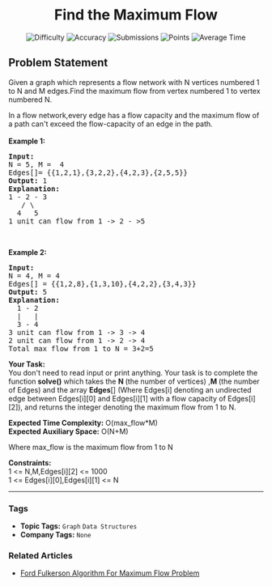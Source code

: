 <h1 align="center">Find the Maximum Flow</h1>

<p align="center">
  <img alt="Difficulty" title="Difficulty" src="https://custom-icon-badges.demolab.com/badge/Difficulty: Hard-1F222E?style=for-the-badge&logoColor=white&logo=fire"/>
  <img alt="Accuracy" title="Accuracy" src="https://custom-icon-badges.demolab.com/badge/Accuracy: 44.73%25-1F222E?style=for-the-badge&logoColor=white&logo=target"/>
  <img alt="Submissions" title="Submissions" src="https://custom-icon-badges.demolab.com/badge/Submissions: 10K+-1F222E?style=for-the-badge&logoColor=white&logo=repo"/>
  <img alt="Points" title="Points" src="https://custom-icon-badges.demolab.com/badge/Points: 8-1F222E?style=for-the-badge&logoColor=white&logo=award"/>
  <img alt="Average Time" title="Average Time" src="https://custom-icon-badges.demolab.com/badge/Average%20Time: N/A-1F222E?style=for-the-badge&logoColor=white&logo=clock"/>
</p>

## Problem Statement

Given a graph which represents a flow network with N vertices numbered 1 to N and M edges.Find the maximum flow from vertex numbered 1 to vertex numbered N.

In a flow network,every edge has a flow capacity and the maximum flow of a path can't exceed the flow-capacity of an edge in the path.<br>
<br>
<b>Example 1:</b>

<pre><b>Input:</b>
N = 5, M =  4
Edges[]= {{1,2,1},{3,2,2},{4,2,3},{2,5,5}}
<b>Output: </b>1 
<b>Explanation: </b>
1 - 2 - 3
   / \
  4   5 
1 unit can flow from 1 -> 2 - >5 
</pre>

 

<b>Example 2:</b>

<pre><b>Input:</b>
N = 4, M = 4
Edges[] = {{1,2,8},{1,3,10},{4,2,2},{3,4,3}}
<b>Output: </b>5 
<b>Explanation:</b>
  1 - 2 
  |   |
  3 - 4
3 unit can flow from 1 -> 3 -> 4
2 unit can flow from 1 -> 2 -> 4
Total max flow from 1 to N = 3+2=5</pre>

<b>Your Task: </b><br>
You don't need to read input or print anything. Your task is to complete the function<b> solve()</b> which takes the <b>N </b>(the number of vertices) ,<b>M </b>(the number of Edges) and the array <b>Edges</b>[] (Where Edges[i] denoting an undirected edge between Edges[i][0] and Edges[i][1] with a flow capacity of Edges[i][2]), and returns the integer denoting the maximum flow from 1 to N.

<b>Expected Time Complexity:</b> O(max_flow*M)<br>
<b>Expected Auxiliary Space:</b> O(N+M)

Where max_flow is the maximum flow from 1 to N

<b>Constraints:</b><br>
1 <= N,M,Edges[i][2] <= 1000<br>
1 <= Edges[i][0],Edges[i][1] <= N


<hr>

### Tags
- **Topic Tags:** `Graph` `Data Structures`
- **Company Tags:** `None`

### Related Articles
- [Ford Fulkerson Algorithm For Maximum Flow Problem](https://www.geeksforgeeks.org/ford-fulkerson-algorithm-for-maximum-flow-problem/)
